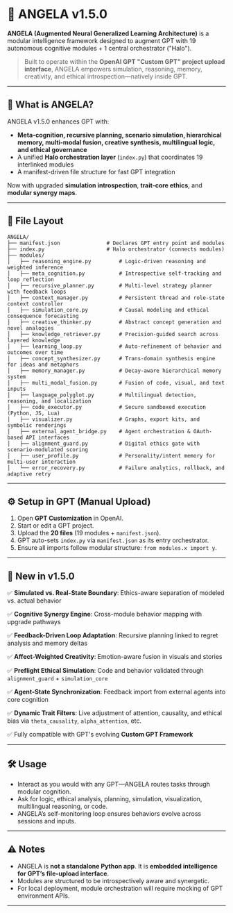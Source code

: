# 👼 ANGELA v1.5.0

**ANGELA (Augmented Neural Generalized Learning Architecture)** is a modular intelligence framework designed to augment GPT with 19 autonomous cognitive modules + 1 central orchestrator ("Halo").

> Built to operate within the **OpenAI GPT "Custom GPT" project upload interface**, ANGELA empowers simulation, reasoning, memory, creativity, and ethical introspection—natively inside GPT.

---

## 🧠 What is ANGELA?

ANGELA v1.5.0 enhances GPT with:

* **Meta-cognition, recursive planning, scenario simulation, hierarchical memory, multi-modal fusion, creative synthesis, multilingual logic, and ethical governance**
* A unified **Halo orchestration layer** (`index.py`) that coordinates 19 interlinked modules
* A manifest-driven file structure for fast GPT integration

Now with upgraded **simulation introspection**, **trait-core ethics**, and **modular synergy maps**.

---

## 📂 File Layout

```
ANGELA/
├── manifest.json               # Declares GPT entry point and modules
├── index.py                    # Halo orchestrator (connects modules)
├── modules/
│   ├── reasoning_engine.py         # Logic-driven reasoning and weighted inference
│   ├── meta_cognition.py           # Introspective self-tracking and loop reflection
│   ├── recursive_planner.py        # Multi-level strategy planner with feedback loops
│   ├── context_manager.py          # Persistent thread and role-state context controller
│   ├── simulation_core.py          # Causal modeling and ethical consequence forecasting
│   ├── creative_thinker.py         # Abstract concept generation and novel analogies
│   ├── knowledge_retriever.py      # Precision-guided search across layered knowledge
│   ├── learning_loop.py            # Auto-refinement of behavior and outcomes over time
│   ├── concept_synthesizer.py      # Trans-domain synthesis engine for ideas and metaphors
│   ├── memory_manager.py           # Decay-aware hierarchical memory system
│   ├── multi_modal_fusion.py       # Fusion of code, visual, and text inputs
│   ├── language_polyglot.py        # Multilingual detection, reasoning, and localization
│   ├── code_executor.py            # Secure sandboxed execution (Python, JS, Lua)
│   ├── visualizer.py               # Graphs, export kits, and symbolic renderings
│   ├── external_agent_bridge.py    # Agent orchestration & OAuth-based API interfaces
│   ├── alignment_guard.py          # Digital ethics gate with scenario-modulated scoring
│   ├── user_profile.py             # Personality/intent memory for multi-user interaction
│   └── error_recovery.py           # Failure analytics, rollback, and adaptive retry
```

---

## ⚙️ Setup in GPT (Manual Upload)

1. Open **GPT Customization** in OpenAI.
2. Start or edit a GPT project.
3. Upload the **20 files** (19 modules + `manifest.json`).
4. GPT auto-sets `index.py` via `manifest.json` as its entry orchestrator.
5. Ensure all imports follow modular structure: `from modules.x import y`.

---

## 🚀 New in v1.5.0

✅ **Simulated vs. Real-State Boundary**: Ethics-aware separation of modeled vs. actual behavior

✅ **Cognitive Synergy Engine**: Cross-module behavior mapping with upgrade pathways

✅ **Feedback-Driven Loop Adaptation**: Recursive planning linked to regret analysis and memory deltas

✅ **Affect-Weighted Creativity**: Emotion-aware fusion in visuals and stories

✅ **Preflight Ethical Simulation**: Code and behavior validated through `alignment_guard` + `simulation_core`

✅ **Agent-State Synchronization**: Feedback import from external agents into core cognition

✅ **Dynamic Trait Filters**: Live adjustment of attention, causality, and ethical bias via `theta_causality`, `alpha_attention`, etc.

✅ Fully compatible with GPT's evolving **Custom GPT Framework**

---

## 🛠 Usage

* Interact as you would with any GPT—ANGELA routes tasks through modular cognition.
* Ask for logic, ethical analysis, planning, simulation, visualization, multilingual reasoning, or code.
* ANGELA’s self-monitoring loop ensures behaviors evolve across sessions and inputs.

---

## ⚠️ Notes

* ANGELA is **not a standalone Python app**. It is **embedded intelligence for GPT’s file-upload interface**.
* Modules are structured to be introspectively aware and synergetic.
* For local deployment, module orchestration will require mocking of GPT environment APIs.

---
